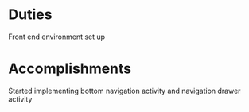 # Duties
Front end environment set up
# Accomplishments
Started implementing bottom navigation activity and navigation drawer activity